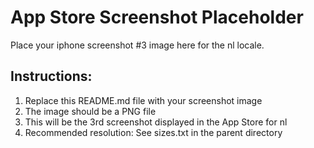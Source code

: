 # App Store Screenshot Placeholder

Place your iphone screenshot #3 image here for the nl locale.

## Instructions:
1. Replace this README.md file with your screenshot image
2. The image should be a PNG file
3. This will be the 3rd screenshot displayed in the App Store for nl
4. Recommended resolution: See sizes.txt in the parent directory
